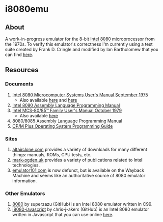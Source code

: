 # i8080emu

## About

A work-in-progress emulator for the 8-bit [Intel 8080](https://en.wikipedia.org/wiki/Intel_8080)
microprocessor from the 1970s. To verify this emulator's correctness I'm
currently using a test suite created by Frank D. Cringle and modified by
Ian Bartholomew that you can find [here](https://altairclone.com/downloads/cpu_tests/).

## Resources

### Documents

1. [Intel 8080 Microcomputer Systems User's Manual September 1975](https://www.nj7p.info/Manuals/PDFs/Intel/9800153B.pdf)
    - Also available [here](https://archive.org/details/intel8080microco00inte) and [here](https://mark-ogden.uk/files/intel/publications/98-153B%20Intel%208080%20Microcomputer%20Systems%20Users%20Manual-Sep75.pdf)
2. [Intel 8080 Assembly Language Programming Manual](https://altairclone.com/downloads/manuals/8080%20Programmers%20Manual.pdf)
3. [Intel MCS-80/85™ Family User's Manual October 1979](https://archive.org/details/Mcs80_85FamilyUsersManual/page/n1/mode/2up)
    - Also available [here](https://drive.google.com/file/d/0B9rh9tVI0J5mMDQ5M2VkYzYtMWZkYS00YWVlLTg5MWEtNTgzN2ZjYTk3YWU3/view?resourcekey=0--8gZogrur8I4z7w4MMAwkg)
4. [8080/8085 Assembly Language Programming Manual](https://altairclone.com/downloads/manuals/8080-8085%20Programmers%20Manual.pdf)
5. [CP/M Plus Operating System Programming Guide](http://www.cpm.z80.de/manuals/cpm3-pgr.pdf)

### Sites

1. [altairclone.com](https://altairclone.com/downloads/) provides a variety of
downloads for many different things: manuals, ROMs, CPU tests, etc.
2. [mark-ogden.uk](https://mark-ogden.uk/files/intel/publications/) provides a
variety of publications related to Intel technologies.
3. [emulator101.com](http://web.archive.org/web/20240522090447/http://emulator101.com/)
is now defunct, but is available on the Wayback Machine and seems like an
authoritative source of 8080 emulator information.

### Other Emulators

1. [8080](https://github.com/superzazu/8080/tree/master) by superzazu (GitHub)
is an Intel 8080 emulator written in C99.
3. [i8080-javascript](https://github.com/chris-j-akers/i8080-javascript/tree/main)
by chris-j-akers (GitHub) is an Intel 8080 emulator written in Javascript that
you can use online [here](https://8080.cakers.io/).
